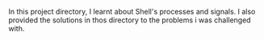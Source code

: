 In this project directory, I learnt about Shell's processes and signals.
I also provided the solutions in thos directory to the problems i was challenged with.
